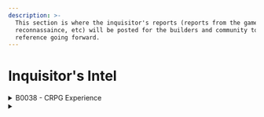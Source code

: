 ```yaml
---
description: >-
  This section is where the inquisitor's reports (reports from the game testing,
  reconnassaince, etc) will be posted for the builders and community to
  reference going forward.
---
```


# Inquisitor's Intel



<details>

<summary>B0038 - CRPG Experience</summary>



</details>



<details>

<summary></summary>



</details>
